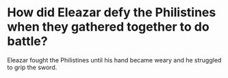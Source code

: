 # How did Eleazar defy the Philistines when they gathered together to do battle?

Eleazar fought the Philistines until his hand became weary and he struggled to grip the sword.
